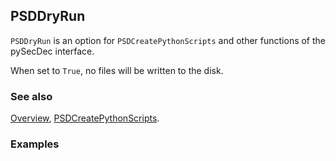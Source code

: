 ## PSDDryRun

`PSDDryRun` is an option for `PSDCreatePythonScripts` and other functions of the pySecDec interface.

When set to `True`, no files will be written to the disk.

### See also

[Overview](Extra/FeynHelpers.md), [PSDCreatePythonScripts](PSDCreatePythonScripts.md).

### Examples